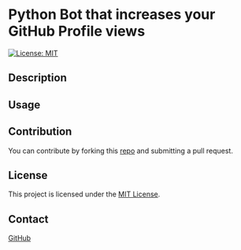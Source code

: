 # Python Bot that increases your GitHub Profile views

[![License: MIT](https://img.shields.io/badge/License-MIT-blue.svg)](https://opensource.org/licenses/MIT)

## Description



## Usage

## Contribution
You can contribute by forking this [repo](https://github.com/jroller33/github_profile_views) and submitting a pull request.

## License
This project is licensed under the [MIT License](./LICENSE).

## Contact
[GitHub](https://github.com/jroller33)


